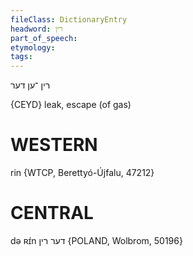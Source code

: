 ```yaml
---
fileClass: DictionaryEntry
headword: רין
part_of_speech: 
etymology: 
tags: 
---
```

רין
־ען
דער

{CEYD}
leak, escape (of gas)

WESTERN
========

rin {WTCP, Berettyó-Újfalu, 47212}

CENTRAL
========

də ʀɪ́n דער רין {POLAND, Wolbrom, 50196}
